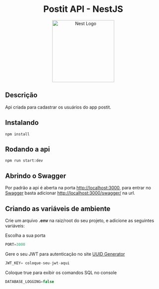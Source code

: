   <h1 align="center">Postit API - NestJS</h1>
<p align="center">
  <a href="http://nestjs.com/" target="blank"><img src="https://nestjs.com/img/logo-small.svg" width="200" alt="Nest Logo" /></a>
</p>

## Descrição
Api criada para cadastrar os usuários do app postit. 
## Instalando

```node
npm install
```

## Rodando a api

```npm
npm run start:dev
```

## Abrindo o Swagger
Por padrão a api é aberta na porta [http://localhost:3000](http://localhost:3000), para entrar no [Swagger](https://swagger.io) basta adicionar [http://localhost:3000/swagger/](http://localhost:3000/swagger/) na url.

## Criando as variáveis de ambiente
Crie um arquivo __.env__ na raiz/root do seu projeto, e adicione as seguintes variáveis:

Escolha a sua porta
```js
PORT=3000 
```
Gere o seu JWT para autenticação no site [UUID Generator](https://www.uuidgenerator.net)
```js
JWT_KEY= coloque-seu-jwt-aqui 
```

Coloque true para exibir os comandos SQL no console
```js
DATABASE_LOGGING=false
```